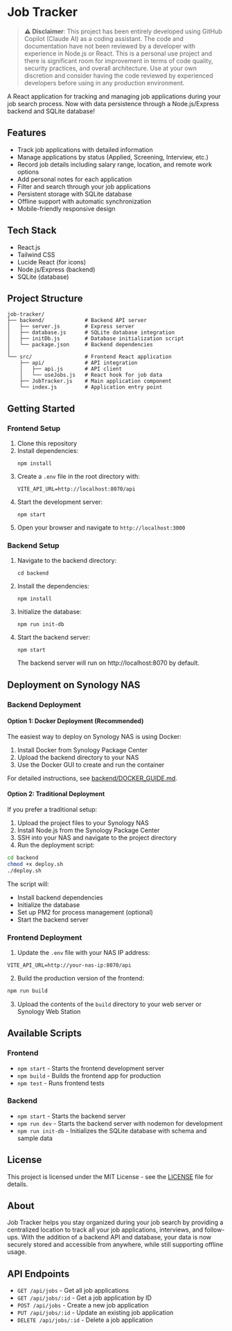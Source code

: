 # Job Tracker

> **⚠️ Disclaimer**: This project has been entirely developed using GitHub Copilot (Claude AI) as a coding assistant. The code and documentation have not been reviewed by a developer with experience in Node.js or React. This is a personal use project and there is significant room for improvement in terms of code quality, security practices, and overall architecture. Use at your own discretion and consider having the code reviewed by experienced developers before using in any production environment.

A React application for tracking and managing job applications during your job search process. Now with data persistence through a Node.js/Express backend and SQLite database!

## Features

- Track job applications with detailed information
- Manage applications by status (Applied, Screening, Interview, etc.)
- Record job details including salary range, location, and remote work options
- Add personal notes for each application
- Filter and search through your job applications
- Persistent storage with SQLite database
- Offline support with automatic synchronization
- Mobile-friendly responsive design

## Tech Stack

- React.js
- Tailwind CSS
- Lucide React (for icons)
- Node.js/Express (backend)
- SQLite (database)

## Project Structure

```
job-tracker/
├── backend/             # Backend API server
│   ├── server.js        # Express server
│   ├── database.js      # SQLite database integration
│   ├── initDb.js        # Database initialization script
│   └── package.json     # Backend dependencies
│
└── src/                 # Frontend React application
    ├── api/             # API integration
    │   ├── api.js       # API client
    │   └── useJobs.js   # React hook for job data
    ├── JobTracker.js    # Main application component
    └── index.js         # Application entry point
```

## Getting Started

### Frontend Setup

1. Clone this repository
2. Install dependencies:
   ```
   npm install
   ```
3. Create a `.env` file in the root directory with:
   ```
   VITE_API_URL=http://localhost:8070/api
   ```
4. Start the development server:
   ```
   npm start
   ```
5. Open your browser and navigate to `http://localhost:3000`

### Backend Setup

1. Navigate to the backend directory:
   ```
   cd backend
   ```
2. Install the dependencies:
   ```
   npm install
   ```
3. Initialize the database:
   ```
   npm run init-db
   ```
4. Start the backend server:
   ```
   npm start
   ```
   The backend server will run on http://localhost:8070 by default.

## Deployment on Synology NAS

### Backend Deployment

#### Option 1: Docker Deployment (Recommended)

The easiest way to deploy on Synology NAS is using Docker:

1. Install Docker from Synology Package Center
2. Upload the backend directory to your NAS
3. Use the Docker GUI to create and run the container

For detailed instructions, see [backend/DOCKER_GUIDE.md](backend/DOCKER_GUIDE.md).

#### Option 2: Traditional Deployment

If you prefer a traditional setup:

1. Upload the project files to your Synology NAS
2. Install Node.js from the Synology Package Center
3. SSH into your NAS and navigate to the project directory
4. Run the deployment script:

```bash
cd backend
chmod +x deploy.sh
./deploy.sh
```

The script will:
- Install backend dependencies
- Initialize the database
- Set up PM2 for process management (optional)
- Start the backend server

### Frontend Deployment

1. Update the `.env` file with your NAS IP address:

```
VITE_API_URL=http://your-nas-ip:8070/api
```

2. Build the production version of the frontend:

```bash
npm run build
```

3. Upload the contents of the `build` directory to your web server or Synology Web Station

## Available Scripts

### Frontend

- `npm start` - Starts the frontend development server
- `npm build` - Builds the frontend app for production
- `npm test` - Runs frontend tests

### Backend

- `npm start` - Starts the backend server
- `npm run dev` - Starts the backend server with nodemon for development
- `npm run init-db` - Initializes the SQLite database with schema and sample data

## License

This project is licensed under the MIT License - see the [LICENSE](LICENSE) file for details.

## About

Job Tracker helps you stay organized during your job search by providing a centralized location to track all your job applications, interviews, and follow-ups. With the addition of a backend API and database, your data is now securely stored and accessible from anywhere, while still supporting offline usage.

## API Endpoints

- `GET /api/jobs` - Get all job applications
- `GET /api/jobs/:id` - Get a job application by ID
- `POST /api/jobs` - Create a new job application
- `PUT /api/jobs/:id` - Update an existing job application
- `DELETE /api/jobs/:id` - Delete a job application
